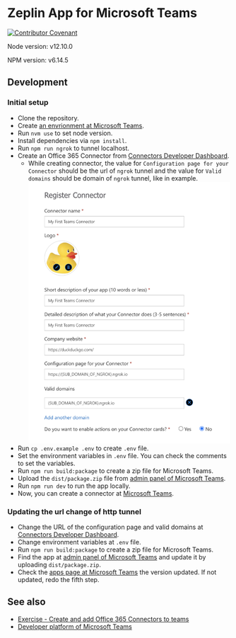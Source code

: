# Zeplin App for Microsoft Teams

[![Contributor Covenant](https://img.shields.io/badge/Contributor%20Covenant-v2.0%20adopted-ff69b4.svg)](code_of_conduct.md)

Node version: v12.10.0

NPM version: v6.14.5

## Development

### Initial setup

- Clone the repository.
- Create [an envrionment at Microsoft Teams](https://docs.microsoft.com/en-us/microsoftteams/platform/concepts/build-and-test/prepare-your-o365-tenant). 
- Run `nvm use` to set node version.
- Install dependencies via `npm install`.
- Run `npm run ngrok` to tunnel localhost.
- Create an Office 365 Connector from [Connectors Developer Dashboard](https://aka.ms/ConnectorsDashboard).
  - While creating connector, the value for `Configuration page for your Connector` should be the url of `ngrok` tunnel and the value for `Valid domains` should be domain of `ngrok` tunnel, like in example.
  ![Sample config for connector](sample-config-for-connector.png "Sample config for connector") 
- Run `cp .env.example .env` to create `.env` file.
- Set the environment variables in `.env` file. You can check the comments to set the variables.
- Run `npm run build:package` to create a zip file for Microsoft Teams.
- Upload the `dist/package.zip` file from [admin panel of Microsoft Teams](https://admin.teams.microsoft.com/policies/manage-apps).
- Run `npm run dev` to run the app locally.
- Now, you can create a connector at [Microsoft Teams](https://teams.microsoft.com).

### Updating the url change of http tunnel

-  Change the URL of the configuration page and valid domains at [Connectors Developer Dashboard](https://aka.ms/ConnectorsDashboard).
- Change environment variables at `.env` file.
- Run `npm run build:package` to create a zip file for Microsoft Teams.
- Find the app at [admin panel of Microsoft Teams](https://admin.teams.microsoft.com/policies/manage-apps) and update it by uploading `dist/package.zip`.
- Check the [apps page at Microsoft Teams](https://teams.microsoft.com/_#/apps) the version updated. If not updated, redo the fifth step.

## See also
- [Exercise - Create and add Office 365 Connectors to teams](https://docs.microsoft.com/en-us/learn/modules/msteams-webhooks-connectors/7-exercise-o365-connectors)
- [Developer platform of Microsoft Teams](https://docs.microsoft.com/en-us/microsoftteams/platform/overview)
